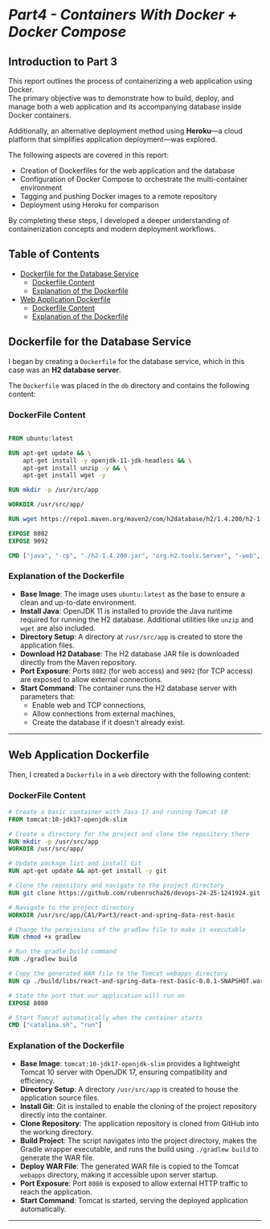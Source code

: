 # _Part4 - Containers With Docker + Docker Compose_

## Introduction to Part 3

This report outlines the process of containerizing a web application using Docker.  
The primary objective was to demonstrate how to build, deploy, and manage both a web application and its accompanying database inside Docker containers.

Additionally, an alternative deployment method using **Heroku**—a cloud platform that simplifies application deployment—was explored.

The following aspects are covered in this report:

- Creation of Dockerfiles for the web application and the database
- Configuration of Docker Compose to orchestrate the multi-container environment
- Tagging and pushing Docker images to a remote repository
- Deployment using Heroku for comparison

By completing these steps, I developed a deeper understanding of containerization concepts and modern deployment workflows.

## Table of Contents
- [Dockerfile for the Database Service](#dockerfile-for-the-database-service)
  - [Dockerfile Content](#dockerfile-content)
  - [Explanation of the Dockerfile](#explanation-of-the-dockerfile)
- [Web Application Dockerfile](#web-application-dockerfile)
  - [Dockerfile Content](#dockerfile-content-1)
  - [Explanation of the Dockerfile](#explanation-of-the-dockerfile-1)



## Dockerfile for the Database Service

I began by creating a `Dockerfile` for the database service, which in this case was an **H2 database server**.

The `Dockerfile` was placed in the `db` directory and contains the following content:

### DockerFile Content

```dockerfile

FROM ubuntu:latest

RUN apt-get update && \
    apt-get install -y openjdk-11-jdk-headless && \
    apt-get install unzip -y && \
    apt-get install wget -y

RUN mkdir -p /usr/src/app

WORKDIR /usr/src/app/

RUN wget https://repo1.maven.org/maven2/com/h2database/h2/1.4.200/h2-1.4.200.jar

EXPOSE 8082
EXPOSE 9092

CMD ["java", "-cp", "./h2-1.4.200.jar", "org.h2.tools.Server", "-web", "-webAllowOthers", "-tcp", "-tcpAllowOthers", "-ifNotExists"]
```

### Explanation of the Dockerfile

- **Base Image**: The image uses `ubuntu:latest` as the base to ensure a clean and up-to-date environment.
- **Install Java**: OpenJDK 11 is installed to provide the Java runtime required for running the H2 database. Additional utilities like `unzip` and `wget` are also included.
- **Directory Setup**: A directory at `/usr/src/app` is created to store the application files.
- **Download H2 Database**: The H2 database JAR file is downloaded directly from the Maven repository.
- **Port Exposure**: Ports `8082` (for web access) and `9092` (for TCP access) are exposed to allow external connections.
- **Start Command**: The container runs the H2 database server with parameters that:
    - Enable web and TCP connections,
    - Allow connections from external machines,
    - Create the database if it doesn't already exist.

---

## Web Application Dockerfile

Then, I created a `Dockerfile` in a `web` directory with the following content:

### DockerFile Content

```dockerfile
# Create a basic container with Java 17 and running Tomcat 10
FROM tomcat:10-jdk17-openjdk-slim

# Create a directory for the project and clone the repository there
RUN mkdir -p /usr/src/app
WORKDIR /usr/src/app/

# Update package list and install Git
RUN apt-get update && apt-get install -y git

# Clone the repository and navigate to the project directory
RUN git clone https://github.com/rubenrocha26/devops-24-25-1241924.git

# Navigate to the project directory
WORKDIR /usr/src/app/CA1/Part3/react-and-spring-data-rest-basic

# Change the permissions of the gradlew file to make it executable
RUN chmod +x gradlew

# Run the gradle build command
RUN ./gradlew build

# Copy the generated WAR file to the Tomcat webapps directory
RUN cp ./build/libs/react-and-spring-data-rest-basic-0.0.1-SNAPSHOT.war /usr/local/tomcat/webapps/

# State the port that our application will run on
EXPOSE 8080

# Start Tomcat automatically when the container starts
CMD ["catalina.sh", "run"]
```

### Explanation of the Dockerfile

- **Base Image**: `tomcat:10-jdk17-openjdk-slim` provides a lightweight Tomcat 10 server with OpenJDK 17, ensuring compatibility and efficiency.
- **Directory Setup**: A directory `/usr/src/app` is created to house the application source files.
- **Install Git**: Git is installed to enable the cloning of the project repository directly into the container.
- **Clone Repository**: The application repository is cloned from GitHub into the working directory.
- **Build Project**: The script navigates into the project directory, makes the Gradle wrapper executable, and runs the build using `./gradlew build` to generate the WAR file.
- **Deploy WAR File**: The generated WAR file is copied to the Tomcat `webapps` directory, making it accessible upon server startup.
- **Port Exposure**: Port `8080` is exposed to allow external HTTP traffic to reach the application.
- **Start Command**: Tomcat is started, serving the deployed application automatically.

---


